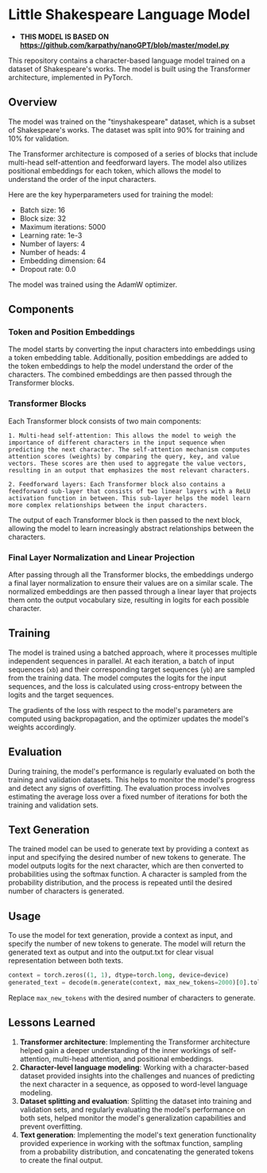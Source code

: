 # Little Shakespeare Language Model
- **THIS MODEL IS BASED ON https://github.com/karpathy/nanoGPT/blob/master/model.py**

This repository contains a character-based language model trained on a dataset of Shakespeare's works. The model is built using the Transformer architecture, implemented in PyTorch.

## Overview

The model was trained on the "tinyshakespeare" dataset, which is a subset of Shakespeare's works. The dataset was split into 90% for training and 10% for validation.

The Transformer architecture is composed of a series of blocks that include multi-head self-attention and feedforward layers. The model also utilizes positional embeddings for each token, which allows the model to understand the order of the input characters.

Here are the key hyperparameters used for training the model:

- Batch size: 16
- Block size: 32
- Maximum iterations: 5000
- Learning rate: 1e-3
- Number of layers: 4
- Number of heads: 4
- Embedding dimension: 64
- Dropout rate: 0.0

The model was trained using the AdamW optimizer.

## Components

### Token and Position Embeddings
The model starts by converting the input characters into embeddings using a token embedding table. Additionally, position embeddings are added to the token embeddings to help the model understand the order of the characters. The combined embeddings are then passed through the Transformer blocks.

### Transformer Blocks
Each Transformer block consists of two main components:

    1. Multi-head self-attention: This allows the model to weigh the importance of different characters in the input sequence when predicting the next character. The self-attention mechanism computes attention scores (weights) by comparing the query, key, and value vectors. These scores are then used to aggregate the value vectors, resulting in an output that emphasizes the most relevant characters.
  
    2. Feedforward layers: Each Transformer block also contains a feedforward sub-layer that consists of two linear layers with a ReLU activation function in between. This sub-layer helps the model learn more complex relationships between the input characters.
  
The output of each Transformer block is then passed to the next block, allowing the model to learn increasingly abstract relationships between the characters.

### Final Layer Normalization and Linear Projection
After passing through all the Transformer blocks, the embeddings undergo a final layer normalization to ensure their values are on a similar scale. The normalized embeddings are then passed through a linear layer that projects them onto the output vocabulary size, resulting in logits for each possible character.

## Training
The model is trained using a batched approach, where it processes multiple independent sequences in parallel. At each iteration, a batch of input sequences (`xb`) and their corresponding target sequences (`yb`) are sampled from the training data. The model computes the logits for the input sequences, and the loss is calculated using cross-entropy between the logits and the target sequences.

The gradients of the loss with respect to the model's parameters are computed using backpropagation, and the optimizer updates the model's weights accordingly.

## Evaluation
During training, the model's performance is regularly evaluated on both the training and validation datasets. This helps to monitor the model's progress and detect any signs of overfitting. The evaluation process involves estimating the average loss over a fixed number of iterations for both the training and validation sets.

## Text Generation
The trained model can be used to generate text by providing a context as input and specifying the desired number of new tokens to generate. The model outputs logits for the next character, which are then converted to probabilities using the softmax function. A character is sampled from the probability distribution, and the process is repeated until the desired number of characters is generated.

## Usage

To use the model for text generation, provide a context as input, and specify the number of new tokens to generate. The model will return the generated text as output and into the output.txt for clear visual representation between both texts.

```python
context = torch.zeros((1, 1), dtype=torch.long, device=device)
generated_text = decode(m.generate(context, max_new_tokens=2000)[0].tolist())
```
  Replace `max_new_tokens` with the desired number of characters to generate.


## Lessons Learned

1. **Transformer architecture**: Implementing the Transformer architecture helped gain a deeper understanding of the inner workings of self-attention, multi-head attention, and positional embeddings.
2. **Character-level language modeling**: Working with a character-based dataset provided insights into the challenges and nuances of predicting the next character in a sequence, as opposed to word-level language modeling.
3. **Dataset splitting and evaluation**: Splitting the dataset into training and validation sets, and regularly evaluating the model's performance on both sets, helped monitor the model's generalization capabilities and prevent overfitting.
4. **Text generation**: Implementing the model's text generation functionality provided experience in working with the softmax function, sampling from a probability distribution, and concatenating the generated tokens to create the final output.
